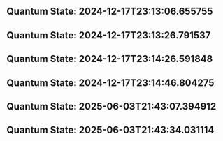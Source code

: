 
## Quantum State: 2024-12-17T23:13:06.655755

## Quantum State: 2024-12-17T23:13:26.791537

## Quantum State: 2024-12-17T23:14:26.591848

## Quantum State: 2024-12-17T23:14:46.804275

## Quantum State: 2025-06-03T21:43:07.394912

## Quantum State: 2025-06-03T21:43:34.031114
